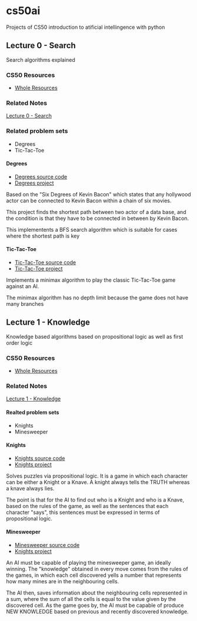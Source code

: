 # cs50ai
Projects of CS50 introduction to atificial intellingence with python

## Lecture 0 - Search
Search algorithms explained

### CS50 Resources
- [Whole Resources](https://cs50.harvard.edu/ai/2020/weeks/0/)

### Related Notes
[Lecture 0 - Search](./lectures/lecture_0_search.md)

### Related problem sets
- Degrees
- Tic-Tac-Toe

#### Degrees
- [Degrees source code](./degrees)
- [Degrees project](https://cs50.harvard.edu/ai/2020/projects/0/degrees/)


Based on the "Six Degrees of Kevin Bacon" which states that any hollywood actor
can be connected to Kevin Bacon within a chain of six movies.

This project finds the shortest path between two actor of a data base, and the
condition is that they have to be connected in between by Kevin Bacon.

This implementents a BFS search algorithm which is suitable for cases where the
shortest path is key

#### Tic-Tac-Toe
- [Tic-Tac-Toe source code](./tictactoe)
- [Tic-Tac-Toe project](https://cs50.harvard.edu/ai/2020/projects/0/tictactoe/)


Implements a minimax algorithm to play the classic
Tic-Tac-Toe game against an AI.

The minimax algorithm has no depth limit because the game does not have many
branches


## Lecture 1 - Knowledge
Knowledge based algorithms based on propositional logic as well as first
order logic

### CS50 Resources
- [Whole Resources](https://cs50.harvard.edu/ai/2020/weeks/1/)

### Related Notes
[Lecture 1 - Knowledge](./lectures/lecture_1_knowledge.md)

#### Realted problem sets
- Knights
- Minesweeper

#### Knights
- [Knights source code](./knights)
- [Knights project](https://cs50.harvard.edu/ai/2020/projects/1/knights/)

Solves puzzles via propositional logic. It is a game in which each character
can be either a Knight or a Knave. A knight always tells the TRUTH whereas a
knave always lies.

The point is that for the AI to find out who is a Knight and who is a Knave,
based on the rules of the game, as well as the sentences that each character
"says", this sentences must be expressed in terms of propositional logic.
#### Minesweeper
- [Minesweeper source code](./minsweeper)
- [Knights project](https://cs50.harvard.edu/ai/2020/projects/1/minesweeper/)

An AI must be capable of playing the minesweeper game, an ideally winning.
The "knowledge" obtained in every move comes from the rules of the games, in
which each cell discovered yells a number that represents how many mines are in
the neighbouring cells.

The AI then, saves information about the neighbouring cells represented in a
sum, where the sum of all the cells is equal to the value given by the
discovered cell. As the game goes by, the AI must be capable of produce NEW
KNOWLEDGE based on previous and recently discovered knowledge.
